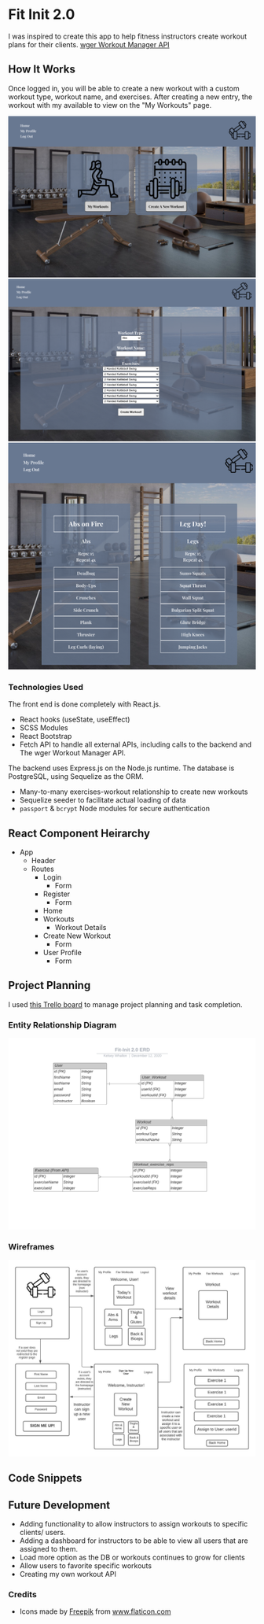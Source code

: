 # Fit Init 2.0

I was inspired to create this app to help fitness instructors create workout plans for their clients. [wger Workout Manager API](https://wger.de/en/software/api)


## How It Works

Once logged in, you will be able to create a new workout with a custom workout type, workout name, and exercises. After creating a new entry, the workout with my available to view on the "My Workouts" page. 

![Screenshot](images/homepage.png)
![Screenshot](images/createworkout.png)
![Screenshot](images/workouts.png)

### Technologies Used
The front end is done completely with React.js.
- React hooks (useState, useEffect)
- SCSS Modules
- React Bootstrap
- Fetch API to handle all external APIs, including calls to the backend and The wger Workout Manager API.

The backend uses Express.js on the Node.js runtime. The database is PostgreSQL, using Sequelize as the ORM.
- Many-to-many exercises-workout relationship to create new workouts
- Sequelize seeder to facilitate actual loading of data 
- `passport` & `bcrypt` Node modules for secure authentication

## React Component Heirarchy 

- App 
    - Header
    - Routes 
        - Login 
            - Form 
        - Register 
            - Form 
        - Home 
        - Workouts 
            - Workout Details 
        - Create New Workout 
            - Form 
        - User Profile
            - Form 
        
## Project Planning

I used [this Trello board](https://trello.com/b/YrxQNpLE/fit-init-20) to manage project planning and task completion.

### Entity Relationship Diagram 

![Entity Relationship Diagram](images/Fit-Init_2.0_ERD.png)


### Wireframes

![Wireframes](images/fit-init2.png)

## Code Snippets 



## Future Development
- Adding functionality to allow instructors to assign workouts to specific clients/ users. 
- Adding a dashboard for instructors to be able to view all users that are assigned to them. 
- Load more option as the DB or workouts continues to grow for clients
- Allow users to favorite specific workouts 
- Creating my own workout API


### Credits 
 - Icons made by <a href="http://www.freepik.com/" title="Freepik">Freepik</a> from <a href="https://www.flaticon.com/" title="Flaticon">www.flaticon.com</a>
 